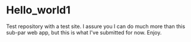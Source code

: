 # Hello_world1
Test repository with a test site. I assure you I can do much more than this sub-par web app, but this is what I've submitted for now. Enjoy.
